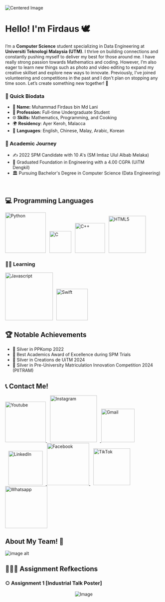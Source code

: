 <img src="https://github.com/user-attachments/assets/964fcd8d-09c2-4efb-8592-c50a85049ce0" alt="Centered Image">

# Hello! I'm Firdaus 🕊

I’m a **Computer Science** student specializing in Data Engineering at **Universiti Teknologi Malaysia (UTM)**. I thrive on building connections and constantly pushing myself to deliver my best for those around me. I have really strong passion towards Mathematics and coding. However, I’m also eager to learn new things such as photo and video editing to expand my creative skillset and explore new ways to innovate. Previously, I've joined volunteering and competitions in the past and I don't plan on stopping any time soon. Let’s create something new together! 🤍

### 📝 Quick Biodata

- 🌟 **Name:** Muhammad Firdaus bin Md Lani
- 💼 **Profession:** Full-time Undergraduate Student
- 🌐 **Skills:** Mathematics, Programming, and Cooking 
- 🌍 **Residency**: Ayer Keroh, Malacca 
- 💬 **Languages**: English, Chinese, Malay, Arabic, Korean

### 🏫 Academic Journey

- ✍️ 2022 SPM Candidate with 10 A's (SM Imtiaz Ulul Albab Melaka)
- 🏅 Graduated Foundation in Engineering with a 4.00 CGPA (UiTM Dengkil)
- 🏛️ Pursuing Bachelor's Degree in Computer Science (Data Engineering)

<br>

## 💻 Programming Languages
<img src="https://img.shields.io/badge/python-3670A0?style=for-the-badge&logo=python&logoColor=ffdd54" alt="Python" width="130"> <img src="https://img.shields.io/badge/c-%2300599C.svg?style=for-the-badge&logo=c&logoColor=white" alt="C" width="70" hspace="8"> <img src="https://img.shields.io/badge/c++-%2300599C.svg?style=for-the-badge&logo=c%2B%2B&logoColor=white" alt="C++" width="96"> <img src="https://img.shields.io/badge/html5-%23E34F26.svg?style=for-the-badge&logo=html5&logoColor=white" alt="HTML5" width="119" hspace="8">

### 👨‍🎓 Learning
<img src="https://img.shields.io/badge/javascript-%23323330.svg?style=for-the-badge&logo=javascript&logoColor=%23F7DF1E" alt="Javascript" width="153" height="auto"> <img src="https://img.shields.io/badge/swift-F54A2A?style=for-the-badge&logo=swift&logoColor=white" alt="Swift" width="101" height="auto" hspace="7">


## 🏆 Notable Achievements

- 🥈 Silver in PPKomp 2022
- 📖 Best Academics Award of Excellence during SPM Trials
- 🥈 Silver in Creations de UiTM 2024
- 🥈 Silver in Pre-University Matriculation Innovation Competition 2024 (PIITRAM)

## 📞 Contact Me! 

<a href="https://www.youtube.com/channel/UC1BNhZyeLEpK76aLuAbof4g">
  <img src="https://img.shields.io/badge/YouTube-%23FF0000.svg?style=for-the-badge&logo=YouTube&logoColor=white" alt="Youtube" width="130">
</a>
<a href="https://www.instagram.com/bangjayjays/">
  <img src="https://img.shields.io/badge/Instagram-%23E4405F.svg?style=for-the-badge&logo=Instagram&logoColor=white" alt="Instagram" width="150" hspace="10">
</a>
<a href="mailto:chrishyungg97@gmail.com">
  <img src="https://img.shields.io/badge/Gmail-D14836?style=for-the-badge&logo=gmail&logoColor=white" alt="Gmail" width="107">
</a>
<a href="https://www.linkedin.com/in/muhammad-firdaus-18ab96332?lipi=urn%3Ali%3Apage%3Ad_flagship3_profile_view_base_contact_details%3B9rvvJs9YS6%2Bj2RuoIEj1TQ%3D%3D">
  <img src="https://img.shields.io/badge/linkedin-%230077B5.svg?style=for-the-badge&logo=linkedin&logoColor=white" alt="LinkedIn" width="110" hspace="10">
</a>
<a href="https://www.facebook.com/profile.php?id=100011467793751">
  <img src="https://img.shields.io/badge/Facebook-%231877F2.svg?style=for-the-badge&logo=Facebook&logoColor=white" alt="Facebook" width="135">
</a>
<a href="https://www.tiktok.com/@bangjayjays">
  <img src="https://img.shields.io/badge/TikTok-%23000000.svg?style=for-the-badge&logo=TikTok&logoColor=white" alt="TikTok" width="118" hspace="10">
</a>
<a href="https://www.wasap.my/601111030080">
  <img src="https://img.shields.io/badge/WhatsApp-25D366?style=for-the-badge&logo=whatsapp&logoColor=white" alt="Whatsapp" width="135">
</a>

## About My Team! 🤝
![image alt](https://github.com/user-attachments/assets/3208db41-931a-4488-be4a-0653b6a82ff6)

## 🧑🏻‍🎓 Assignment Refkections

### ○ Assignment 1 [Industrial Talk Poster]

<center>
  <img src="https://github.com/user-attachments/assets/4bf32ffe-1251-4d40-ac2e-9880bb78d237" alt="Image">
</center>




